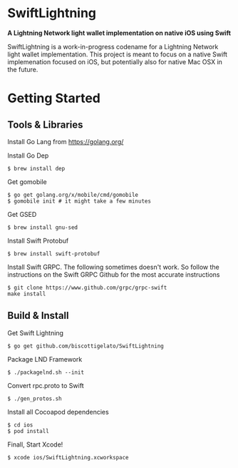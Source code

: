 # SwiftLightning

**A Lightning Network light wallet implementation on native iOS using Swift**

SwiftLightning is a work-in-progress codename for a Lightning Network light wallet implementation. This project is meant to focus on a native Swift implemenation focused on iOS, but potentially also for native Mac OSX in the future.

# Getting Started

## Tools & Libraries

Install Go Lang from https://golang.org/

Install Go Dep
```
$ brew install dep
```

Get gomobile
```
$ go get golang.org/x/mobile/cmd/gomobile
$ gomobile init # it might take a few minutes
```

Get GSED
```
$ brew install gnu-sed
```

Install Swift Protobuf
```
$ brew install swift-protobuf
```

Install Swift GRPC. The following sometimes doesn't work. So follow the instructions on the Swift GRPC Github for the most accurate instructions
```
$ git clone https://www.github.com/grpc/grpc-swift
make install
```

## Build & Install

Get Swift Lightning
```
$ go get github.com/biscottigelato/SwiftLightning
```

Package LND Framework
```
$ ./packagelnd.sh --init
```

Convert rpc.proto to Swift
```
$ ./gen_protos.sh
```

Install all Cocoapod dependencies
```
$ cd ios
$ pod install
```

Finall, Start Xcode!
```
$ xcode ios/SwiftLightning.xcworkspace
```